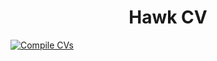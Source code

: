 <h1 align="center">
        Hawk CV
</h1>

[![Compile CVs](https://github.com/JiaweiHawk/Hawk-CV/actions/workflows/main.yml/badge.svg)](https://github.com/JiaweiHawk/Hawk-CV/actions)
